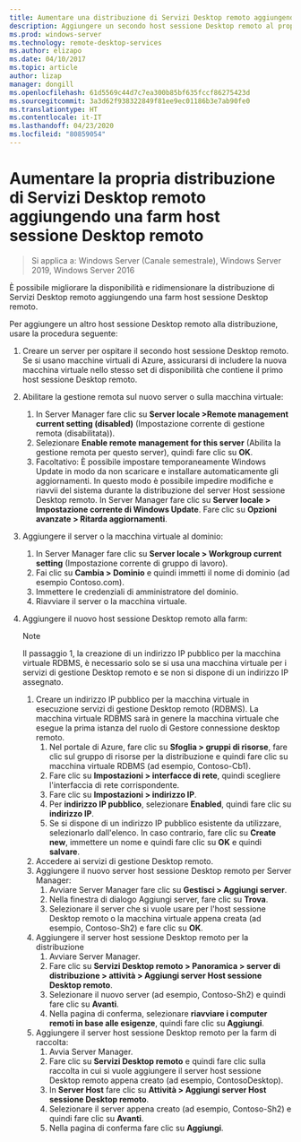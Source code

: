 ```yaml
---
title: Aumentare una distribuzione di Servizi Desktop remoto aggiungendo una farm host sessione Desktop remoto
description: Aggiungere un secondo host sessione Desktop remoto al proprio ambiente di Servizi Desktop remoto.
ms.prod: windows-server
ms.technology: remote-desktop-services
ms.author: elizapo
ms.date: 04/10/2017
ms.topic: article
author: lizap
manager: dongill
ms.openlocfilehash: 61d5569c44d7c7ea300b85bf635fccf86275423d
ms.sourcegitcommit: 3a3d62f938322849f81ee9ec01186b3e7ab90fe0
ms.translationtype: HT
ms.contentlocale: it-IT
ms.lasthandoff: 04/23/2020
ms.locfileid: "80859054"
---
```

# <a name="scale-out-your-remote-desktop-services-deployment-by-adding-an-rd-session-host-farm"></a>Aumentare la propria distribuzione di Servizi Desktop remoto aggiungendo una farm host sessione Desktop remoto

>Si applica a: Windows Server (Canale semestrale), Windows Server 2019, Windows Server 2016

È possibile migliorare la disponibilità e ridimensionare la distribuzione di Servizi Desktop remoto aggiungendo una farm host sessione Desktop remoto.   
  
 
Per aggiungere un altro host sessione Desktop remoto alla distribuzione, usare la procedura seguente:  
  
1. Creare un server per ospitare il secondo host sessione Desktop remoto. Se si usano macchine virtuali di Azure, assicurarsi di includere la nuova macchina virtuale nello stesso set di disponibilità che contiene il primo host sessione Desktop remoto.
2. Abilitare la gestione remota sul nuovo server o sulla macchina virtuale:
   1. In Server Manager fare clic su **Server locale >Remote management current setting (disabled)** (Impostazione corrente di gestione remota (disabilitata)). 
   2. Selezionare **Enable remote management for this server** (Abilita la gestione remota per questo server), quindi fare clic su **OK**. 
   3. Facoltativo: È possibile impostare temporaneamente Windows Update in modo da non scaricare e installare automaticamente gli aggiornamenti. In questo modo è possibile impedire modifiche e riavvii del sistema durante la distribuzione del server Host sessione Desktop remoto. In Server Manager fare clic su **Server locale > Impostazione corrente di Windows Update**. Fare clic su **Opzioni avanzate > Ritarda aggiornamenti**. 
3. Aggiungere il server o la macchina virtuale al dominio:
   1. In Server Manager fare clic su **Server locale > Workgroup current setting** (Impostazione corrente di gruppo di lavoro). 
   2. Fai clic su **Cambia > Dominio** e quindi immetti il nome di dominio (ad esempio Contoso.com). 
   3. Immettere le credenziali di amministratore del dominio. 
   4. Riavviare il server o la macchina virtuale.
4. Aggiungere il nuovo host sessione Desktop remoto alla farm:
   >[!NOTE] 
   > Il passaggio 1, la creazione di un indirizzo IP pubblico per la macchina virtuale RDBMS, è necessario solo se si usa una macchina virtuale per i servizi di gestione Desktop remoto e se non si dispone di un indirizzo IP assegnato.
   
   1. Creare un indirizzo IP pubblico per la macchina virtuale in esecuzione servizi di gestione Desktop remoto (RDBMS). La macchina virtuale RDBMS sarà in genere la macchina virtuale che esegue la prima istanza del ruolo di Gestore connessione desktop remoto.  
       1. Nel portale di Azure, fare clic su **Sfoglia > gruppi di risorse**, fare clic sul gruppo di risorse per la distribuzione e quindi fare clic su macchina virtuale RDBMS (ad esempio, Contoso-Cb1).  
       2. Fare clic su **Impostazioni > interfacce di rete**, quindi scegliere l'interfaccia di rete corrispondente.   
       3. Fare clic su **Impostazioni > indirizzo IP**.
       4. Per **indirizzo IP pubblico**, selezionare **Enabled**, quindi fare clic su **indirizzo IP**.   
       5. Se si dispone di un indirizzo IP pubblico esistente da utilizzare, selezionarlo dall'elenco. In caso contrario, fare clic su **Create new**, immettere un nome e quindi fare clic su **OK** e quindi **salvare**.   
   2. Accedere ai servizi di gestione Desktop remoto.
   3. Aggiungere il nuovo server host sessione Desktop remoto per Server Manager:   
       1. Avviare Server Manager fare clic su **Gestisci > Aggiungi server**.   
       2. Nella finestra di dialogo Aggiungi server, fare clic su **Trova**.   
       3. Selezionare il server che si vuole usare per l'host sessione Desktop remoto o la macchina virtuale appena creata (ad esempio, Contoso-Sh2) e fare clic su **OK**.
   4. Aggiungere il server host sessione Desktop remoto per la distribuzione
       1. Avviare Server Manager.  
       2. Fare clic su **Servizi Desktop remoto > Panoramica > server di distribuzione > attività > Aggiungi server Host sessione Desktop remoto**.   
       3. Selezionare il nuovo server (ad esempio, Contoso-Sh2) e quindi fare clic su **Avanti**.  
       4. Nella pagina di conferma, selezionare **riavviare i computer remoti in base alle esigenze**, quindi fare clic su **Aggiungi**.   
   5. Aggiungere il server host sessione Desktop remoto per la farm di raccolta:
       1. Avvia Server Manager.   
       2. Fare clic su **Servizi Desktop remoto** e quindi fare clic sulla raccolta in cui si vuole aggiungere il server host sessione Desktop remoto appena creato (ad esempio, ContosoDesktop).   
       3. In **Server Host** fare clic su **Attività > Aggiungi server Host sessione Desktop remoto**.   
       4. Selezionare il server appena creato (ad esempio, Contoso-Sh2) e quindi fare clic su **Avanti**.   
       5. Nella pagina di conferma fare clic su **Aggiungi**.   

